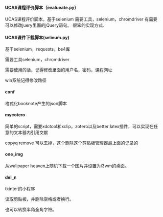 #### UCAS课程评价脚本（evalueate.py）

UCAS课程评价脚本，基于selenium
需要工具，selenium，chromdriver
有需要可以修改juery里面的jQuery语句。
很笨的实现方式.

#### UCAS课件下载脚本(selieum.py)

基于selenium，requests，bs4库

需要工具selenium，chromdriver

需要使用的话，记得修改里面的用户名，密码，课程网址

win系统记得修改路径

#### conf

格式化booknote产生的json脚本

#### mycotero

简单的script，需要xdotool和xclip，zotero以及better latex插件，可以实现在任意的文本器内引用文献

copyq remove 可以去掉，这个删除这个剪贴板管理器最上面的记录的

#### one_img

从wallpaper heaven上随机下载一个图片并设置为i3wm的桌面。

#### del_n

tkinter的小程序

读取剪贴板，并删除空格或者换行。

也可以转换半角全角字符。
